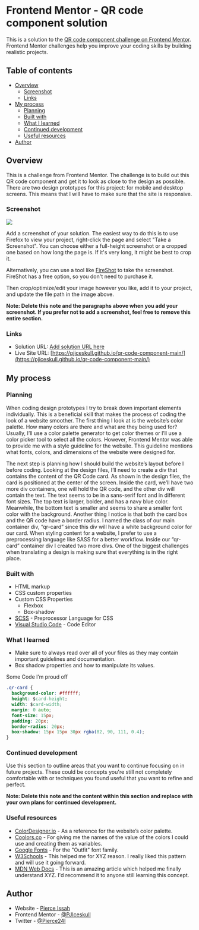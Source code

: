 # Frontend Mentor - QR code component solution

This is a solution to the [QR code component challenge on Frontend Mentor](https://www.frontendmentor.io/challenges/qr-code-component-iux_sIO_H). Frontend Mentor challenges help you improve your coding skills by building realistic projects.

## Table of contents

- [Overview](#overview)
  - [Screenshot](#screenshot)
  - [Links](#links)
- [My process](#my-process)
  - [Planning](#planning)
  - [Built with](#built-with)
  - [What I learned](#what-i-learned)
  - [Continued development](#continued-development)
  - [Useful resources](#useful-resources)
- [Author](#author)
<!-- - [Acknowledgments](#acknowledgments) -->

<!-- **Note: Delete this note and update the table of contents based on what sections you keep.** -->

## Overview

This is a challenge from Frontend Mentor. The challenge is to build out this QR code component and get it to look as close to the design as possible. There are two design prototypes for this project: for mobile and desktop screens. This means that I will have to make sure that the site is responsive.

### Screenshot

![](./screenshot.jpg)

Add a screenshot of your solution. The easiest way to do this is to use Firefox to view your project, right-click the page and select "Take a Screenshot". You can choose either a full-height screenshot or a cropped one based on how long the page is. If it's very long, it might be best to crop it.

Alternatively, you can use a tool like [FireShot](https://getfireshot.com/) to take the screenshot. FireShot has a free option, so you don't need to purchase it.

Then crop/optimize/edit your image however you like, add it to your project, and update the file path in the image above.

**Note: Delete this note and the paragraphs above when you add your screenshot. If you prefer not to add a screenshot, feel free to remove this entire section.**

### Links

- Solution URL: [Add solution URL here](https://your-solution-url.com)
- Live Site URL: [https://pjiceskull.github.io/qr-code-component-main/](https://pjiceskull.github.io/qr-code-component-main/)

## My process

### Planning

When coding design prototypes I try to break down important elements individually. This is a beneficial skill that makes the process of coding the look of a website smoother. The first thing I look at is the website’s color palette. How many colors are there and what are they being used for?
Usually, I’ll use a color palette generator to get color themes or I’ll use a color picker tool to select all the colors. However, Frontend Mentor was able to provide me with a style guideline for the website. This guideline mentions what fonts, colors, and dimensions of the website were designed for.

The next step is planning how I should build the website’s layout before I before coding. Looking at the design files, I’ll need to create a div that contains the content of the QR Code card. As shown in the design files, the card is positioned at the center of the screen. Inside the card, we’ll have two more div containers, one will hold the QR code, and the other div will contain the text. The text seems to be in a sans-serif font and in different font sizes. The top text is larger, bolder, and has a navy blue color. Meanwhile, the bottom text is smaller and seems to share a smaller font color with the background. Another thing I notice is that both the card box and the QR code have a border radius.
I named the class of our main container div, “qr-card” since this div will have a white background color for our card. When styling content for a website, I prefer to use a preprocessing language like SASS for a better workflow. Inside our “qr-card” container div I created two more divs. One of the biggest challenges when translating a design is making sure that everything is in the right place.

### Built with

<!-- - Semantic HTML5 markup -->

- HTML markup
- CSS custom properties
- Custom CSS Properties
  - Flexbox
  - Box-shadow
- [SCSS](https://sass-lang.com/) - Preprocessor Language for CSS
- [Visual Studio Code](https://code.visualstudio.com/) - Code Editor

<!-- **Note: These are just examples. Delete this note and replace the list above with your own choices** -->

### What I learned

- Make sure to always read over all of your files as they may contain important guidelines and documentation.
- Box shadow properties and how to manipulate its values.

Some Code I’m proud off

```css
.qr-card {
  background-color: #ffffff;
  height: $card-height;
  width: $card-width;
  margin: 0 auto;
  font-size: 15px;
  padding: 20px;
  border-radius: 20px;
  box-shadow: 15px 15px 30px rgba(82, 90, 111, 0.4);
}
```

<!-- **Note: Delete this note and the content within this section and replace with your own learnings.** -->

### Continued development

Use this section to outline areas that you want to continue focusing on in future projects. These could be concepts you're still not completely comfortable with or techniques you found useful that you want to refine and perfect.

**Note: Delete this note and the content within this section and replace with your own plans for continued development.**

### Useful resources

- [ColorDesigner.io](https://colordesigner.io/) - As a reference for the website’s color palette.
- [Coolors.co](https://coolors.co/) - For giving me the names of the value of the colors I could use and creating them as variables.
- [Google Fonts](https://fonts.google.com/specimen/Outfit) - For the "Outfit" font family.
- [W3Schools](https://www.w3schools.com/cssref/css3_pr_box-shadow.php) - This helped me for XYZ reason. I really liked this pattern and will use it going forward.
- [MDN Web Docs](https://developer.mozilla.org/en-US/docs/Web/CSS/box-shadow) - This is an amazing article which helped me finally understand XYZ. I'd recommend it to anyone still learning this concept.

## Author

- Website - [Pierce Issah](https://pjiceskull.github.io/WebPorfolio)
- Frontend Mentor - [@PJIceskull](https://www.frontendmentor.io/profile/PJIceskull)
- Twitter - [@Pierce24I](https://twitter.com/pierce24i)

<!-- ## Acknowledgments

This is where you can give a hat tip to anyone who helped you out on this project. Perhaps you worked in a team or got some inspiration from someone else's solution. This is the perfect place to give them some credit.

**Note: Delete this note and edit this section's content as necessary. If you completed this challenge by yourself, feel free to delete this section entirely.** -->
